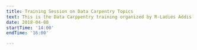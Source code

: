 ```yaml
---
title: Training Session on Data Carpentry Topics
text: This is the Data Carppentry training organized by R-Ladies Addis
date: 2018-04-08
startTime: '14:00'
endTime: '16:00'

---
```

